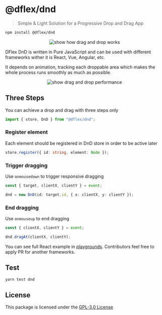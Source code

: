 # @dflex/dnd

> Simple & Light Solution for a Progressive Drop and Drag App

```bash
npm install @dflex/dnd
```

<p align="center">
    <img src="https://raw.githubusercontent.com/jalal246/dflex/master/packages/dnd/public/dnd.gif" alt="show how drag and drop works" />
</p>

DFlex DnD is written in Pure JavaScript and can be used with different frameworks
wither it is React, Vue, Angular, etc.

It depends on animation, tracking each droppable area which makes the whole
process runs smoothly as much as possible.

<p align="center">
    <img src="https://raw.githubusercontent.com/jalal246/dflex/master/packages/dnd/public/dnd.png" alt="show drag and drop performance" />
</p>

## Three Steps

You can achieve a drop and drag with three steps only

```js
import { store, DnD } from "@dflex/dnd";
```

### Register element

Each element should be registered in DnD store in order to be active later

```ts
store.register({ id: string, element: Node });
```

### Trigger dragging

Use `onmousedown` to trigger responsive dragging

```ts
const { target, clientX, clientY } = event;

dnd = new DnD(id: target.id, { x: clientX, y: clientY });
```

### End dragging

Use `onmouseup` to end dragging

```ts
const { clientX, clientY } = event;

dnd.dragAt(clientX, clientY);
```

You can see full React example in
[playgrounds](https://github.com/jalal246/dflex/tree/master/playgrounds/dflex-react-dnd).
Contributors feel free to apply PR for another frameworks.

## Test

```sh
yarn test dnd
```

## License

This package is licensed under the [GPL-3.0 License](https://github.com/jalal246/dflex/tree/master/packages/dnd/LICENSE)
